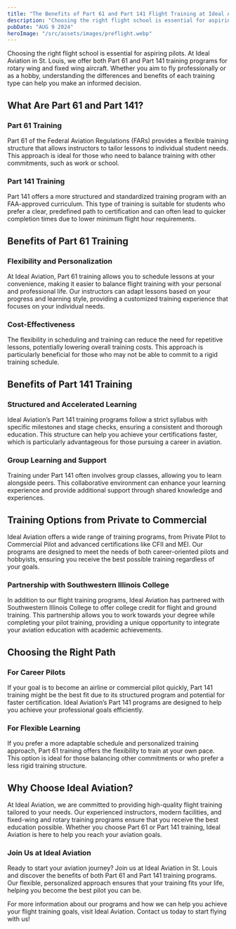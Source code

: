 ```yaml
---
title: "The Benefits of Part 61 and Part 141 Flight Training at Ideal Aviation"
description: "Choosing the right flight school is essential for aspiring pilots. At Ideal Aviation in St. Louis, we offer both Part 61 and Part 141 training programs for rotary wing and fixed wing aircraft. Whether you aim to fly professionally or as a hobby, understanding the differences and benefits of each training type can help you make an informed decision."
pubDate: "AUG 9 2024"
heroImage: "/src/assets/images/preflight.webp"
---
```


Choosing the right flight school is essential for aspiring pilots. At Ideal Aviation in St. Louis, we offer both Part 61 and Part 141 training programs for rotary wing and fixed wing aircraft. Whether you aim to fly professionally or as a hobby, understanding the differences and benefits of each training type can help you make an informed decision.

## What Are Part 61 and Part 141?

### Part 61 Training

Part 61 of the Federal Aviation Regulations (FARs) provides a flexible training structure that allows instructors to tailor lessons to individual student needs. This approach is ideal for those who need to balance training with other commitments, such as work or school.

### Part 141 Training

Part 141 offers a more structured and standardized training program with an FAA-approved curriculum. This type of training is suitable for students who prefer a clear, predefined path to certification and can often lead to quicker completion times due to lower minimum flight hour requirements.

## Benefits of Part 61 Training

### Flexibility and Personalization

At Ideal Aviation, Part 61 training allows you to schedule lessons at your convenience, making it easier to balance flight training with your personal and professional life. Our instructors can adapt lessons based on your progress and learning style, providing a customized training experience that focuses on your individual needs.

### Cost-Effectiveness

The flexibility in scheduling and training can reduce the need for repetitive lessons, potentially lowering overall training costs. This approach is particularly beneficial for those who may not be able to commit to a rigid training schedule.

## Benefits of Part 141 Training

### Structured and Accelerated Learning

Ideal Aviation’s Part 141 training programs follow a strict syllabus with specific milestones and stage checks, ensuring a consistent and thorough education. This structure can help you achieve your certifications faster, which is particularly advantageous for those pursuing a career in aviation.

### Group Learning and Support

Training under Part 141 often involves group classes, allowing you to learn alongside peers. This collaborative environment can enhance your learning experience and provide additional support through shared knowledge and experiences.

## Training Options from Private to Commercial

Ideal Aviation offers a wide range of training programs, from Private Pilot to Commercial Pilot and advanced certifications like CFII and MEI. Our programs are designed to meet the needs of both career-oriented pilots and hobbyists, ensuring you receive the best possible training regardless of your goals.

### Partnership with Southwestern Illinois College

In addition to our flight training programs, Ideal Aviation has partnered with Southwestern Illinois College to offer college credit for flight and ground training. This partnership allows you to work towards your degree while completing your pilot training, providing a unique opportunity to integrate your aviation education with academic achievements.

## Choosing the Right Path

### For Career Pilots

If your goal is to become an airline or commercial pilot quickly, Part 141 training might be the best fit due to its structured program and potential for faster certification. Ideal Aviation’s Part 141 programs are designed to help you achieve your professional goals efficiently.

### For Flexible Learning

If you prefer a more adaptable schedule and personalized training approach, Part 61 training offers the flexibility to train at your own pace. This option is ideal for those balancing other commitments or who prefer a less rigid training structure.

## Why Choose Ideal Aviation?

At Ideal Aviation, we are committed to providing high-quality flight training tailored to your needs. Our experienced instructors, modern facilities, and fixed-wing and rotary training programs ensure that you receive the best education possible. Whether you choose Part 61 or Part 141 training, Ideal Aviation is here to help you reach your aviation goals.

### Join Us at Ideal Aviation

Ready to start your aviation journey? Join us at Ideal Aviation in St. Louis and discover the benefits of both Part 61 and Part 141 training programs. Our flexible, personalized approach ensures that your training fits your life, helping you become the best pilot you can be.

For more information about our programs and how we can help you achieve your flight training goals, visit Ideal Aviation. Contact us today to start flying with us!
